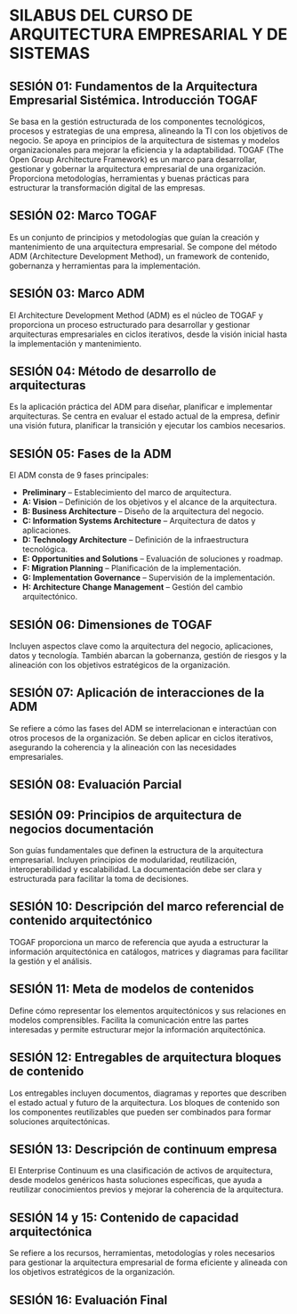 # SILABUS DEL CURSO DE ARQUITECTURA EMPRESARIAL Y DE SISTEMAS

## SESIÓN 01: Fundamentos de la Arquitectura Empresarial Sistémica. Introducción TOGAF
Se basa en la gestión estructurada de los componentes tecnológicos, procesos y estrategias de una empresa, alineando la TI con los objetivos de negocio. Se apoya en principios de la arquitectura de sistemas y modelos organizacionales para mejorar la eficiencia y la adaptabilidad.
TOGAF (The Open Group Architecture Framework) es un marco para desarrollar, gestionar y gobernar la arquitectura empresarial de una organización. Proporciona metodologías, herramientas y buenas prácticas para estructurar la transformación digital de las empresas.


## SESIÓN 02: Marco TOGAF
Es un conjunto de principios y metodologías que guían la creación y mantenimiento de una arquitectura empresarial. Se compone del método ADM (Architecture Development Method), un framework de contenido, gobernanza y herramientas para la implementación.

## SESIÓN 03: Marco ADM
El Architecture Development Method (ADM) es el núcleo de TOGAF y proporciona un proceso estructurado para desarrollar y gestionar arquitecturas empresariales en ciclos iterativos, desde la visión inicial hasta la implementación y mantenimiento.

## SESIÓN 04: Método de desarrollo de arquitecturas
Es la aplicación práctica del ADM para diseñar, planificar e implementar arquitecturas. Se centra en evaluar el estado actual de la empresa, definir una visión futura, planificar la transición y ejecutar los cambios necesarios.

## SESIÓN 05: Fases de la ADM
El ADM consta de 9 fases principales:

- __Preliminary__ – Establecimiento del marco de arquitectura.
- __A: Vision__ – Definición de los objetivos y el alcance de la arquitectura.
- __B: Business Architecture__ – Diseño de la arquitectura del negocio.
- __C: Information Systems Architecture__ – Arquitectura de datos y aplicaciones.
- __D: Technology Architecture__ – Definición de la infraestructura tecnológica.
- __E: Opportunities and Solutions__ – Evaluación de soluciones y roadmap.
- __F: Migration Planning__ – Planificación de la implementación.
- __G: Implementation Governance__ – Supervisión de la implementación.
- __H: Architecture Change Management__ – Gestión del cambio arquitectónico.

## SESIÓN 06: Dimensiones de TOGAF
Incluyen aspectos clave como la arquitectura del negocio, aplicaciones, datos y tecnología. También abarcan la gobernanza, gestión de riesgos y la alineación con los objetivos estratégicos de la organización.

## SESIÓN 07: Aplicación de interacciones de la ADM
Se refiere a cómo las fases del ADM se interrelacionan e interactúan con otros procesos de la organización. Se deben aplicar en ciclos iterativos, asegurando la coherencia y la alineación con las necesidades empresariales.

## SESIÓN 08: Evaluación Parcial 

## SESIÓN 09: Principios de arquitectura de negocios documentación
Son guías fundamentales que definen la estructura de la arquitectura empresarial. Incluyen principios de modularidad, reutilización, interoperabilidad y escalabilidad. La documentación debe ser clara y estructurada para facilitar la toma de decisiones.

## SESIÓN 10: Descripción del marco referencial de contenido arquitectónico
TOGAF proporciona un marco de referencia que ayuda a estructurar la información arquitectónica en catálogos, matrices y diagramas para facilitar la gestión y el análisis.

## SESIÓN 11: Meta de modelos de contenidos
Define cómo representar los elementos arquitectónicos y sus relaciones en modelos comprensibles. Facilita la comunicación entre las partes interesadas y permite estructurar mejor la información arquitectónica.

## SESIÓN 12: Entregables de arquitectura bloques de contenido
Los entregables incluyen documentos, diagramas y reportes que describen el estado actual y futuro de la arquitectura. Los bloques de contenido son los componentes reutilizables que pueden ser combinados para formar soluciones arquitectónicas.

## SESIÓN 13: Descripción de continuum empresa
El Enterprise Continuum es una clasificación de activos de arquitectura, desde modelos genéricos hasta soluciones específicas, que ayuda a reutilizar conocimientos previos y mejorar la coherencia de la arquitectura.

## SESIÓN 14 y 15: Contenido de capacidad arquitectónica
Se refiere a los recursos, herramientas, metodologías y roles necesarios para gestionar la arquitectura empresarial de forma eficiente y alineada con los objetivos estratégicos de la organización.

## SESIÓN 16: Evaluación Final


